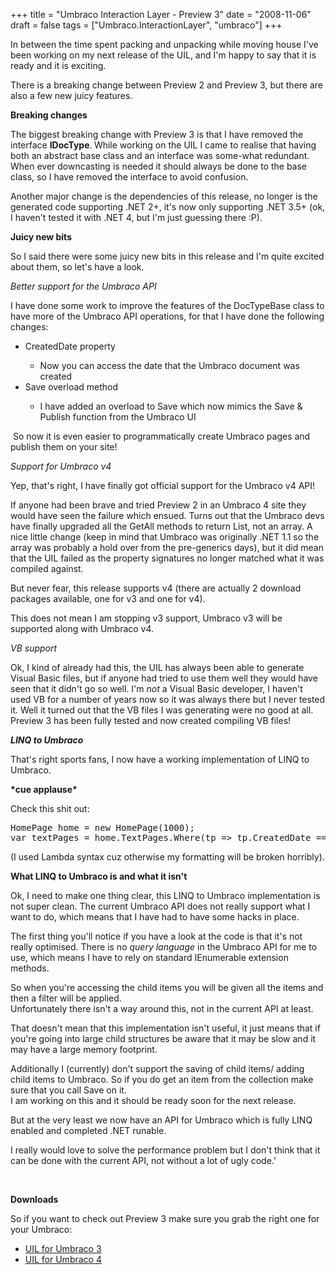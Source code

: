 +++
title = "Umbraco Interaction Layer - Preview 3"
date = "2008-11-06"
draft = false
tags = ["Umbraco.InteractionLayer", "umbraco"]
+++

<p>
In between the time spent packing and unpacking while moving house I've been working on my next release of the UIL, and I'm happy to say that it is ready and it is exciting. 
</p>
<p>
There is a breaking change between Preview 2 and Preview 3, but there are also a few new juicy features. 
</p>
<p>
<strong>Breaking changes</strong> 
</p>
<p>
The biggest breaking change with Preview 3 is that I have removed the interface <strong>IDocType</strong>.<strong><em> </em></strong>While working on the UIL I came to realise that having both an abstract base class and an interface was some-what redundant. When ever downcasting is needed it should always be done to the base class, so I have removed the interface to avoid confusion. 
</p>
<p>
Another major change is the dependencies of this release, no longer is the generated code supporting .NET 2+, it's now only supporting .NET 3.5+ (ok, I haven't tested it with .NET 4, but I'm just guessing there :P). 
</p>
<p>
<strong>Juicy new bits</strong> 
</p>
<p>
So I said there were some juicy new bits in this release and I'm quite excited about them, so let's have a look. 
</p>
<p>
<em>Better support for the Umbraco API</em> 
</p>
<p>
I have done some work to improve the features of the DocTypeBase class to have more of the Umbraco API operations, for that I have done the following changes: 
</p>
<ul>
	<li>CreatedDate property</li>
	<ul>
		<li>Now you can access the date that the Umbraco document was created</li>
	</ul>
	<li>Save overload method</li>
	<ul>
		<li>I have added an overload to Save which now mimics the Save &amp; Publish function from the Umbraco UI</li>
	</ul>
</ul>
<p>
&nbsp;So now it is even easier to programmatically create Umbraco pages and publish them on your site! 
</p>
<p>
<em>Support for Umbraco v4</em> 
</p>
<p>
Yep, that's right, I have finally got official support for the Umbraco v4 API! 
</p>
<p>
If anyone had been brave and tried Preview 2 in an Umbraco 4 site they would have seen the failure which ensued. Turns out that the Umbraco devs have finally upgraded all the GetAll methods to return List, not an array. A nice little change (keep in mind that Umbraco was originally .NET 1.1 so the array was probably a hold over from the pre-generics days), but it did mean that the UIL failed as the property signatures no longer matched what it was compiled against. 
</p>
<p>
But never fear, this release supports v4 (there are actually 2 download packages available, one for v3 and one for v4). 
</p>
<p>
This does not mean I am stopping v3 support, Umbraco v3 will be supported along with Umbraco v4. 
</p>
<p>
<em>VB support</em> 
</p>
<p>
Ok, I kind of already had this, the UIL has always been able to generate Visual Basic files, but if anyone had tried to use them well they would have seen that it didn't go so well. I'm <em>not</em> a Visual Basic developer, I haven't used VB for a number of years now so it was always there but I never tested it. Well it turned out that the VB files I was generating were no good at all. Preview 3 has been fully tested and now created compiling VB files! 
</p>
<p>
<em><strong>LINQ to Umbraco</strong></em> 
</p>
<p>
That's right sports fans, I now have a working implementation of LINQ to Umbraco. 
</p>
<p>
<strong>*cue applause*</strong> 
</p>
<p>
Check this shit out: 
</p>
<pre><span class="const">HomePage</span> home = new <span class="const">HomePage</span>(1000);
<span class="keyword">var</span> textPages = home.TextPages.Where(tp =&gt; tp.CreatedDate == <span class="const">DateTime</span>.Now.AddDays(-7)).OrderBy(tp =&gt; tp.CreatedDate).GroupBy(tp =&gt; tp.Keywords);
</pre>
<p>
(I used Lambda syntax cuz otherwise my formatting will be broken horribly). 
</p>
<p>
<strong>What LINQ to Umbraco is and what it isn't</strong> 
</p>
<p>
Ok, I need to make one thing clear, this LINQ to Umbraco implementation is not super clean. The current Umbraco API does not really support what I want to do, which means that I have had to have some hacks in place. 
</p>
<p>
The first thing you'll notice if you have a look at the code is that it's not really optimised. There is no <em>query language</em> in the Umbraco API for me to use, which means I have to rely on standard IEnumerable extension methods. 
</p>
<p>
So when you're accessing the child items you will be given all the items and then a filter will be applied.<br>
Unfortunately there isn't a way around this, not in the current API at least. 
</p>
<p>
That doesn't mean that this implementation isn't useful, it just means that if you're going into large child structures be aware that it may be slow and it may have a large memory footprint. 
</p>
<p>
Additionally I (currently) don't support the saving of child items/ adding child items to Umbraco. So if you do get an item from the collection make sure that you call Save on it.<br>
I am working on this and it should be ready soon for the next release. 
</p>
<p>
But at the very least we now have an API for Umbraco which is fully LINQ enabled and completed .NET runable. 
</p>
<p>
I really would love to solve the performance problem but I don't think that it can be done with the current API, not without a lot of ugly code.' 
</p>
<p>
&nbsp;
</p>
<p>
<strong>Downloads</strong> 
</p>
<p>
So if you want to check out Preview 3 make sure you grab the right one for your Umbraco: 
</p>
<ul>
	<li>
	<div>
	<a href="/get/media/1453/umbracointeractionlayer.preview3.v3.zip">UIL for Umbraco 3</a> 
	</div>
	</li>
	<li>
	<div>
	<a href="/get/media/1456/umbracointeractionlayer.preview3.v4.zip">UIL for Umbraco 4</a> 
	</div>
	</li>
</ul>